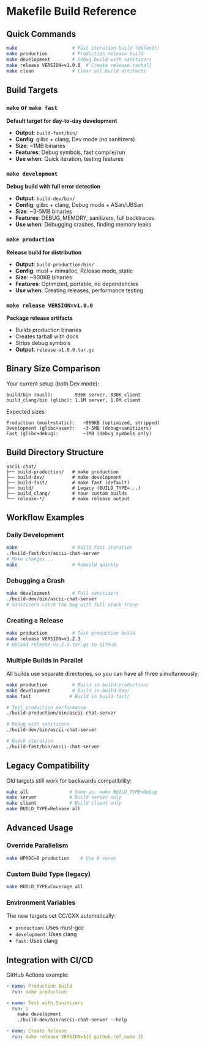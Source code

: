 # Makefile Build Reference

## Quick Commands

```bash
make                    # Fast iteration build (default)
make production         # Production release build
make development        # Debug build with sanitizers
make release VERSION=v1.0.0  # Create release tarball
make clean              # Clean all build artifacts
```

## Build Targets

### `make` or `make fast`
**Default target for day-to-day development**

- **Output**: `build-fast/bin/`
- **Config**: glibc + clang, Dev mode (no sanitizers)
- **Size**: ~1MB binaries
- **Features**: Debug symbols, fast compile/run
- **Use when**: Quick iteration, testing features

### `make development`
**Debug build with full error detection**

- **Output**: `build-dev/bin/`
- **Config**: glibc + clang, Debug mode + ASan/UBSan
- **Size**: ~3-5MB binaries
- **Features**: DEBUG_MEMORY, sanitizers, full backtraces
- **Use when**: Debugging crashes, finding memory leaks

### `make production`
**Release build for distribution**

- **Output**: `build-production/bin/`
- **Config**: musl + mimalloc, Release mode, static
- **Size**: ~900KB binaries
- **Features**: Optimized, portable, no dependencies
- **Use when**: Creating releases, performance testing

### `make release VERSION=v1.0.0`
**Package release artifacts**

- Builds production binaries
- Creates tarball with docs
- Strips debug symbols
- **Output**: `release-v1.0.0.tar.gz`

## Binary Size Comparison

Your current setup (both Dev mode):
```
build/bin (musl):        936K server, 830K client
build_clang/bin (glibc): 1.1M server, 1.0M client
```

Expected sizes:
```
Production (musl+static):   ~900KB (optimized, stripped)
Development (glibc+asan):   ~3-5MB (debug+sanitizers)
Fast (glibc+debug):         ~1MB (debug symbols only)
```

## Build Directory Structure

```
ascii-chat/
├── build-production/   # make production
├── build-dev/          # make development
├── build-fast/         # make fast (default)
├── build/              # Legacy (BUILD_TYPE=...)
├── build_clang/        # Your custom builds
└── release-*/          # make release output
```

## Workflow Examples

### Daily Development
```bash
make                    # Build fast iteration
./build-fast/bin/ascii-chat-server
# Make changes...
make                    # Rebuild quickly
```

### Debugging a Crash
```bash
make development        # Full sanitizers
./build-dev/bin/ascii-chat-server
# Sanitizers catch the bug with full stack trace
```

### Creating a Release
```bash
make production         # Test production build
make release VERSION=v1.2.3
# Upload release-v1.2.3.tar.gz to GitHub
```

### Multiple Builds in Parallel
All builds use separate directories, so you can have all three simultaneously:
```bash
make production         # Build in build-production/
make development        # Build in build-dev/
make fast              # Build in build-fast/

# Test production performance
./build-production/bin/ascii-chat-server

# Debug with sanitizers
./build-dev/bin/ascii-chat-server

# Quick iteration
./build-fast/bin/ascii-chat-server
```

## Legacy Compatibility

Old targets still work for backwards compatibility:
```bash
make all               # Same as: make BUILD_TYPE=Debug
make server            # Build server only
make client            # Build client only
make BUILD_TYPE=Release all
```

## Advanced Usage

### Override Parallelism
```bash
make NPROC=8 production    # Use 8 cores
```

### Custom Build Type (legacy)
```bash
make BUILD_TYPE=Coverage all
```

### Environment Variables
The new targets set CC/CXX automatically:
- `production`: Uses musl-gcc
- `development`: Uses clang
- `fast`: Uses clang

## Integration with CI/CD

GitHub Actions example:
```yaml
- name: Production Build
  run: make production

- name: Test with Sanitizers
  run: |
    make development
    ./build-dev/bin/ascii-chat-server --help

- name: Create Release
  run: make release VERSION=${{ github.ref_name }}
```
